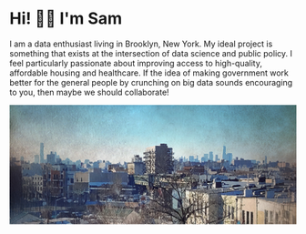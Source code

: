 # Hi! 👋🧑 I'm Sam

I am a data enthusiast living in Brooklyn, New York. My ideal project is something that exists at the intersection of data science and public policy. I feel particularly passionate about improving access to high-quality, affordable housing and healthcare. If the idea of making government work better for the general people by crunching on big data sounds encouraging to you, then maybe we should collaborate! 

<div>
  <img src="https://raw.githubusercontent.com/aDataEnthusiast/aDataEnthusiast/main/cropped.png" alt="Brookyln">
</div>
